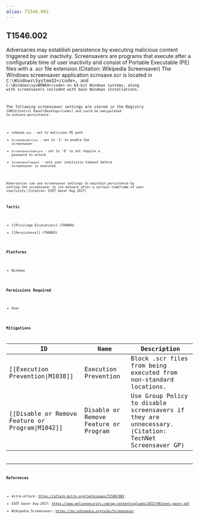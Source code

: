 ```yaml
---
alias: T1546.002
---
```


## T1546.002

Adversaries may establish persistence by executing malicious content triggered by user inactivity. Screensavers are programs that execute after a configurable time of user inactivity and consist of Portable Executable (PE) files with a .scr file extension.(Citation: Wikipedia Screensaver) The Windows screensaver application scrnsave.scr is located in <code>C:\Windows\System32\</code>, and <code>C:\Windows\sysWOW64\</code>  on 64-bit Windows systems, along with screensavers included with base Windows installations.

The following screensaver settings are stored in the Registry (<code>HKCU\Control Panel\Desktop\</code>) and could be manipulated to achieve persistence:

* <code>SCRNSAVE.exe</code> - set to malicious PE path
* <code>ScreenSaveActive</code> - set to '1' to enable the screensaver
* <code>ScreenSaverIsSecure</code> - set to '0' to not require a password to unlock
* <code>ScreenSaveTimeout</code> - sets user inactivity timeout before screensaver is executed

Adversaries can use screensaver settings to maintain persistence by setting the screensaver to run malware after a certain timeframe of user inactivity.(Citation: ESET Gazer Aug 2017)


### Tactic
- [[Privilege Escalation]] (TA0004)
- [[Persistence]] (TA0003)

### Platforms
- Windows

### Permissions Required
- User

### Mitigations

| ID | Name | Description |
| --- | --- | --- |
| [[Execution Prevention\|M1038]] | Execution Prevention | Block .scr files from being executed from non-standard locations. |
| [[Disable or Remove Feature or Program\|M1042]] | Disable or Remove Feature or Program | Use Group Policy to disable screensavers if they are unnecessary.(Citation: TechNet Screensaver GP) |


---
### References

- mitre-attack: https://attack.mitre.org/techniques/T1546/002
- ESET Gazer Aug 2017: https://www.welivesecurity.com/wp-content/uploads/2017/08/eset-gazer.pdf
- Wikipedia Screensaver: https://en.wikipedia.org/wiki/Screensaver
